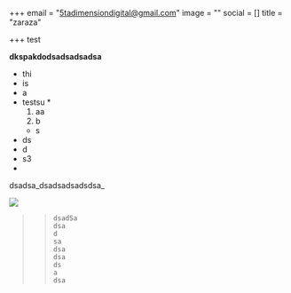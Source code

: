 +++
email = "5tadimensiondigital@gmail.com"
image = ""
social = []
title = "zaraza"

+++
test

**dkspakdodsadsadsadsa**

* thi
* is
* a
* testsu
  * 
    1. aa
    2. b
  * s
* ds
* d
* s3
* 

dsadsa_dsadsadsadsdsa_

![](/images/user-2.jpg)

> >     dsadSa
> >     dsa
> >     d
> >     sa
> >     dsa
> >     dsa
> >     ds
> >     a
> >     dsa
> >     	
